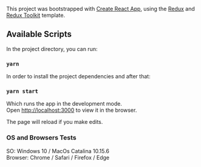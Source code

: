 This project was bootstrapped with [Create React App](https://github.com/facebook/create-react-app), 
using the [Redux](https://redux.js.org/) 
and [Redux Toolkit](https://redux-toolkit.js.org/) template.

## Available Scripts

In the project directory, you can run:
### `yarn`

In order to install the project dependencies and after that:

### `yarn start`

Which runs the app in the development mode.<br />
Open [http://localhost:3000](http://localhost:3000) to view it in the browser.

The page will reload if you make edits.<br />

### OS and Browsers Tests 
SO: Windows 10 / MacOs Catalina 10.15.6 <br />
Browser: Chrome / Safari / Firefox / Edge
